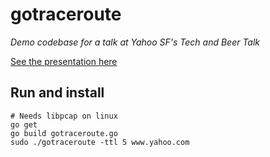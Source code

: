 # gotraceroute

_Demo codebase for a talk at Yahoo SF's Tech and Beer Talk_

[See the presentation here](https://slides.com/mdp/gotraceroute)

## Run and install

```
# Needs libpcap on linux
go get
go build gotraceroute.go
sudo ./gotraceroute -ttl 5 www.yahoo.com
```
